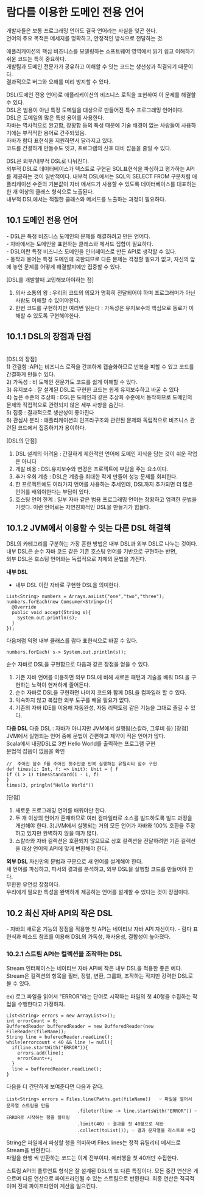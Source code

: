 <h1>람다를 이용한 도메인 전용 언어</h1>

개발자들은 보통 프로그래밍 언어도 결국 언어라는 사실을 잊곤 한다.<BR/>
언어의 주요 목적은 메세지를 명확하고, 안정적인 방식으로 전달하는 것.<BR/>

애플리케이션의 핵심 비즈니스를 모델링하는 소프트웨어 영역에서 읽기 쉽고 이해하기 쉬운 코드는 특히 중요하다.<BR/>
개발팀과 도메인 전문가가 공유하고 이해할 수 잇는 코드는 생선성과 직결되기 때문이다.<BR/>
결과적으로 버그와 오해를 미리 방지할 수 있다.<BR/>

DSL(도메인 전용 언어)로 애플리케이션의 비즈니스 로직을 표현하여 이 문제를 해결할 수 있다.<BR/>
DSL은 범용이 아닌 특정 도메일을 대상으로 만들어진 특수 프로그래밍 언어이다.<BR/>
DSL은 도메일의 많은 특성 용어를 사용한다.<BR/>
자바는 역사적으로 완고함, 장황함 등의 특성 때문에 기술 배경이 없는 사람들이 사용하기에는 부적적한 용어로 간주되었음.<BR/>
자바가 람다 표현식을 지원하면서 달라지고 있다.<BR/>
코드를 간결하게 만들수도 잇고, 프로그램의 신호 대비 잡음을 줄일 수 있다.<BR/>

DSL은 외부/내부적 DSL로 나눠진다.<BR/>
외부적 DSL로 데이터베이스가 텍스트로 구현된 SQL표현식을 파싱하고 평가하는 API를 제공하는 것이 일반적이다.
내부적 DSL에서는 SQL의 SELECT FROM 구문처럼 애플리케이션 수준의 기본값이 자바 메서드가 사용할 수 있도록 데이터베이스를 대표하는 한 개
이상의 클래스 형식으로 노출된다.<BR/>
내부적 DSL에서는 적절한 클래스와 메서드를 노출하는 과정이 필요하다.

<h2>10.1 도메인 전용 언어</h2>
- DSL은 특정 비즈니스 도메인의 문제를 해결하려고 만든 언어다.<BR/>
- 자바에서는 도메인을 표현하는 클래스와 메서드 집합이 필요하다.<BR/>
- DSL이란 특정 비즈니스 도메인을 인터페이스로 만든 API로 생각할 수 있다.<BR/>
- 동작과 용어는 특정 도메인에 국한되므로 다른 문제는 걱정할 필요가 없고, 자신의 앞에 놓인 문제를 어떻게 해결할지에만 집중할 수 있다.<BR/>

[DSL를 개발할때 고민해보아야하는 점]<BR/>
1) 의사 소통의 왕 : 우리의 코드의 의모가 명확히 전달되어야 하며 프로그래머가 아닌 사람도 이해할 수 있어야한다.<BR/>
2) 한번 코드를 구현하지만 여러번 읽는다 : 가독성은 유지보수의 핵심으로 동료가 이해할 수 있도록 구현해야한다.<BR/>

<h2>10.1.1 DSL의 장점과 단점</h2><BR/>
[DSL의 장점]<BR/>
1) 간결함 :API는 비즈니스 로직을 간펴하게 캡슐화하므로 반복을 피할 수 있고 코드를 간결하게 만들수 있다.<BR/>
2) 가독성 : 비 도메인 전문가도 코드를 쉽게 이해할 수 있다.<BR/>
3) 유지보수 : 잘 설계된 DSL로 구현한 코드는 쉽게 유지보수하고 바꿀 수 있다<BR/>
4) 높은 수준의 추상화 : DSL은 도메인과 같은 추상화 수준에서 동작하므로 도메인의 문제와 직접적으로 관련되지 않은 세부 사항을 숨긴다.<BR/>
5) 집중 : 결과적으로 생산성이 좋아진다<BR/>
6) 관심사 분리 : 애플리케이션의 인프라구조와 관련된 문제와 독립적으로 비즈니스 관련된 코드에서 집중하기가 용이하다.<BR/>


[DSL의 단점] <BR/>
1) DSL 설계의 어려움 : 간결하게 제한적인 언어에 도메인 지식을 담는 것이 쉬운 작업은 아니다<BR/>
2) 개발 비용 : DSL유지보수와 변경은 프로젝트에 부담을 주는 요소이다.<BR/>
3) 추가 우회 계층 : DSL은 계층을 최대한 작게 만들어 성능 문제를 회피한다.<BR/>
4) 한 프로젝트에도 여러가지 언어를 사용하는 추세인데, DSL까지 추가되면 더 많은 언어를 배워야한다는 부담이 있다.<BR/>
5) 호스팅 언어 한계 : 일부 자바 같은 범용 프로그래밍 언어는 장황하고 엄격한 문법을 가졋다. 이런 언어로는 자연친화적인 DSL을 만들기가 힘들다.<BR/>

<h2>10.1.2 JVM에서 이용할 수 잇는 다른 DSL 해결책</h2>
DSL의 카테고리를 구분하는 가장 흔한 방법은 내부 DSL과 외부 DSL로 나누는 것이다.<BR/>
내부 DSL은 순수 자바 코드 같은 기존 호스팅 언어를 기반으로 구현하는 반면,<BR/>
외부 DSL은 호스팅 언어와는 독립적으로 자체의 문법을 가진다.<BR/>

<b>내부 DSL</b>
- 내부 DSL 이란 자바로 구현한 DSL을 의미한다.<BR/>

```
List<String> numbers = Arrays.asList("one","two","three");
numbers.forEach(new Comsumer<String>(){
  @Override
  public void accept(String s){
    System.out.println(s);
  }
});

```

다음처럼 익명 내부 클래스를 람다 표현식으로 바꿀 수 있다.
```
numbers.forEach( s-> System.out.println(s));
```

순수 자바로 DSL을 구현함으로 다음과 같은 장점을 얻을 수 있다.
1) 기존 자바 언어를 이용하면 외부 DSL에 비해 새로운 패턴과 기술을 배워 DSL을 구현하는 노력이 현저하게 줄어든다.
2) 순수 자바로 DSL을 구현하면 나머지 코드와 함께 DSL을 컴파일러 할 수 있다.
3) 익숙하지 않고 복잡한 외부 도구를 배울 필요가 없다.
4) 기존의 자바 IDE를 이용해 자동완성, 자동 리팩토링 같은 기능을 그대로 즐길 수 있다.

<B>다중 DSL</B>
다중 DSL : 자바가 아니지만 JVM에서 실행됨(스칼라, 그루비 등)
[장점]
JVM에서 실행되는 언어 중에 문법이 간편하고 제약이 적은 언어가 많다.<BR/>
Scala에서 내장DSL로 3번 Hello World를 출력하는 프로그램 구현<BR/>
문법적 잡음이 없음을 확인<BR/>

```
//  주어진 함수 f를 주어진 횟수만큼 반복 실행하는 유틸리티 함수 구현
def times(i: Int, f: => Unit): Unit = { f
if (i > 1) timesStandard(i - 1, f)
}
times(3, pringln("Hello World"))
```
[단점]
1) 새로운 프로그래밍 언어를 배워야만 한다.
2) 두 개 이상의 언어가 혼재하므로 여러 컴파일러로 소스를 빌드하도록 빌드 과정을 개선해야 한다.
3)JVM에서 실행되는 거의 모든 언어가 자바와 100% 호환을 주장하고 있지만 완벽하지 않을 때가 많다.
4) 스칼라와 자바 컬렉션은 호환되지 않으므로 상호 컬렉션을 전달하려면 기존 컬렉션을 대상 언어의 API에 맞게 변환해야 한다.


<B>외부 DSL</B>
자신만의 문법과 구문으로 새 언어를 설계해야 한다.<BR/>
새 언어를 파싱하고, 파서의 결과를 분석하고, 외부 DSL을 실행할 코드를 만들어야 한다.<BR/>
무한한 유연성 장점이다.<BR/>
우리에게 필요한 특성을 완벽하게 제공하는 언어를 설계할 수 있다는 것이 장점이다.<BR/>

<h2>10.2 최신 자바 API의 작은 DSL</h2>
- 자바의 새로운 기능의 장점을 적용한 첫 API는 네이티브 자바 API 자신이다.
- 람다 표현식과 메소드 참조를 이용해 DSL의 가독성, 재사용성, 결합성이 높아졌다.

<h3>10.2.1 스트림 API는 컬렉션을 조작하는 DSL</h3>
Stream 인터페이스는 네이티브 자바 API에 작은 내부 DSL을 적용한 좋은 예다.<BR/>
Stream은 컬렉션의 항목을 필터, 정렬, 변환, 그룹화, 조작하는 작지만 강력한 DSL로 볼 수 있다.<BR/>

ex) 로그 파일을 읽어서 "ERROR"라는 단어로 시작하는 파일의 첫 40행을 수집하는 작업을 수행한다고 가정하자.
```
List<String> errors = new ArrayList<>();
int errorCount = 0;
BufferedReader bufferedReader = new BufferedReader(new FileReader(fileName));
String line = buferedReader.readLine();
while(errorcount < 40 && line != null){
  if(line.startWith("ERROR")){
    errors.add(line);
    errorCount++;
  }
  line = bufferedReader.readLine();
}
```
다음을 더 간단하게 보여준다면 다음과 같다.
```
List<String> errors = Files.line(Paths.get(fileName))   ☜ 파일을 열어서 문자열 스트림을 만듦
                          .fileter(line -> line.startsWith("ERROR")) ☜ ERROR로 시작하는 행을 필터링
                          .limit(40) ☜ 결과를 첫 40행으로 제한
                          .collect(toList()); ☜ 결과 문자열을 리스트로 수집
```
String은 파일에서 파싱할 행을 의미하며 Files.lines는 정적 유틸리티 메서드로 Stream<String>을 반환한다.<BR/>
파일을 한행 씩 반환하는 코드는 이게 전부이다. 에러행을 첫 40개만 수집한다.<BR/>
  
스트림 API의 플루언트 형식은 잘 설계된 DSL의 또 다른 특징이다.
모든 중간 연산은 게으르며 다른 연산으로 파이프라인될 수 있는 스트림으로 반환한다.
최종 연산은 적극적이며 전체 파이프라인이 계산을 일으킨다.
  

  
 




